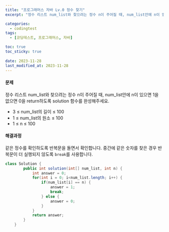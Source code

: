```yaml
---
title: "프로그래머스 자바 Lv.0 정수 찾기"
excerpt: "정수 리스트 num_list와 찾으려는 정수 n이 주어질 때, num_list안에 n이 있으면 1을 없으면 0을 return하도록 solution 함수를 완성해주세요."

categories:
  - codingtest
tags:
  - [코딩테스트, 프로그래머스, 자바]

toc: true
toc_sticky: true
 
date: 2023-11-28
last_modified_at: 2023-11-28
---
```


#### 문제
정수 리스트 num_list와 찾으려는 정수 n이 주어질 때, num_list안에 n이 있으면 1을 없으면 0을 return하도록 solution 함수를 완성해주세요.

- 3 ≤ num_list의 길이 ≤ 100
- 1 ≤ num_list의 원소 ≤ 100
- 1 ≤ n ≤ 100

#### 해결과정
같은 정수를 확인하도록 반복문을 돌면서 확인합니다. 중간에 같은 숫자를 찾은 경우 반복문이 더 실행되지 않도록 `break`를 사용합니다. 

```java
class Solution {
        public int solution(int[] num_list, int n) {
            int answer = 0;
            for(int i = 0; i<num_list.length; i++) {
                if(num_list[i] == n) {
                    answer = 1;
                    break;
                } else {
                    answer = 0;
                }
            }
            return answer;
        }
    }
```